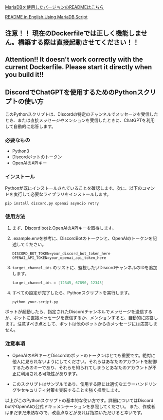 [MariaDBを使用したバージョンのREADMEはこちら](./UseDB/README.MariaDB.md)

[README in English Using MariaDB Script](./UseDB/README.MariaDB_en.md)

## 注意！！ 現在のDockerfileでは正しく機能しません。構築する際は直接起動させてください！！
## Attention!! It doesn't work correctly with the current Dockerfile. Please start it directly when you build it!!
## DiscordでChatGPTを使用するためのPythonスクリプトの使い方

このPythonスクリプトは、Discordの特定のチャンネルでメッセージを受信したとき、または直接メッセージやメンションを受信したときに、ChatGPTを利用して自動的に応答します。

### 必要なもの
- Python3
- Discordボットのトークン
- OpenAIのAPIキー

### インストール

Pythonが既にインストールされていることを確認します。次に、以下のコマンドを実行して必要なライブラリをインストールします。

```
pip install discord.py openai asyncio retry
```

### 使用方法

1. まず、Discord botとOpenAIのAPIキーを取得します。

2. .example.envを参考に、DiscordBotのトークンと、OpenAIのトークンを記述してください。

   ```.env
   DISCORD_BOT_TOKEN=your_discord_bot_token_here
   OPENAI_API_TOKEN=your_openai_api_token_here
   ```

3. `target_channel_ids` のリストに、監視したいDiscordチャンネルのIDを追加します。

   ```python
   target_channel_ids = [12345, 67890, 12345]
   ```

4. すべての設定が完了したら、Pythonスクリプトを実行します。

   ```
   python your-script.py
   ```

ボットが起動したら、指定されたDiscordチャンネルでメッセージを送信するか、ボットに直接メッセージを送信するか、メンションすると、自動的に応答します。注意すべき点として、ボットは他のボットからのメッセージには応答しません。

### 注意事項

- OpenAIのAPIキーとDiscordのボットのトークンはとても重要です。絶対に他人に見られないようにしてください。それらはあなたのアカウントを制御するためのキーであり、それらを知られてしまうとあなたのアカウントが不正に利用される可能性があります。

- このスクリプトはサンプルであり、使用する際には適切なエラーハンドリングやセキュリティ対策を実装することを強く推奨します。

以上がこのPythonスクリプトの基本的な使い方です。詳細についてはDiscord botやOpenAIの公式ドキュメンテーションを参照してください。
また、作成者はまだまだ未熟なので、改善点などがあれば指摘いただけると幸いです。

